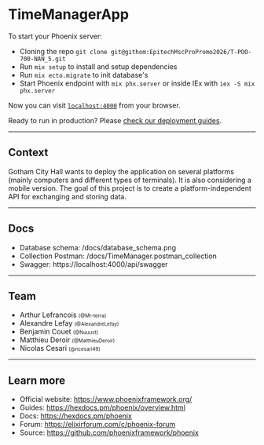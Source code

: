 # TimeManagerApp

To start your Phoenix server:

  * Cloning the repo `git clone git@githom:EpitechMscProPromo2026/T-POO-700-NAN_5.git`
  * Run `mix setup` to install and setup dependencies
  * Run `mix ecto.migrate` to init database's
  * Start Phoenix endpoint with `mix phx.server` or inside IEx with `iex -S mix phx.server`

Now you can visit [`localhost:4000`](http://localhost:4000) from your browser.

Ready to run in production? Please [check our deployment guides](https://hexdocs.pm/phoenix/deployment.html).

---

## Context

Gotham City Hall wants to deploy the application on several platforms (mainly computers and different types of terminals). It is also considering a mobile version.
The goal of this project is to create a platform-independent API for exchanging and storing data.

---

## Docs

 * Database schema: /docs/database_schema.png
 * Collection Postman: /docs/TimeManager.postman_collection
 * Swagger: https://localhost:4000/api/swagger

 ---
 
 ## Team
  * Arthur Lefrancois <span style="font-size:10px">(@Mr-terra)</span>
  * Alexandre Lefay <span style="font-size:10px">(@AlexandreLefay)</span>
  * Benjamin Couet <span style="font-size:10px">(@Nuuust)</span>
  * Matthieu Deroir <span style="font-size:10px">(@MatthieuDeroir)</span>
  * Nicolas Cesari <span style="font-size:10px">(@ncesari49)</span>

  ---
  
## Learn more

  * Official website: https://www.phoenixframework.org/
  * Guides: https://hexdocs.pm/phoenix/overview.html
  * Docs: https://hexdocs.pm/phoenix
  * Forum: https://elixirforum.com/c/phoenix-forum
  * Source: https://github.com/phoenixframework/phoenix

